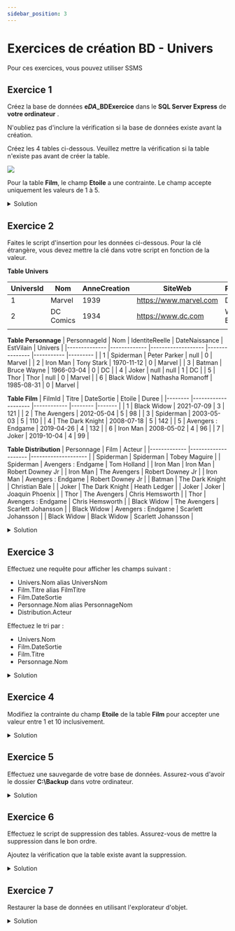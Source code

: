 ```yaml
---
sidebar_position: 3
---
```


# Exercices de création BD - Univers

Pour ces exercices, vous pouvez utiliser SSMS

## Exercice 1

Créez la base de données **e*DA*_BDExercice** dans le **SQL Server Express** de **votre ordinateur** .

N'oubliez pas d'inclure la vérification si la base de données existe avant la création.

Créez les 4 tables ci-dessous. Veuillez mettre la vérification si la table n'existe pas avant de créer la table.

<img src="/4N1_2024/img/02_DEA_SuperHeros.jpg"  />



Pour la table **Film**, le champ **Etoile** a une contrainte. Le champ accepte uniquement les valeurs de 1 à 5.

<details>
  <summary>Solution</summary>

```sql

IF DB_ID('e1234_BDExercice') IS NULL
	CREATE DATABASE e1234_BDExercice;
GO

USE e1234_BDExercice;
GO

IF OBJECT_ID('Univers', 'U') IS NULL
	CREATE TABLE Univers
	(
		UniversId INT NOT NULL CONSTRAINT PK_Univers PRIMARY KEY,
		Nom VARCHAR(100) NOT NULL,
		AnneeCreation SMALLINT NOT NULL,
		SiteWeb VARCHAR(2000) NOT NULL,
		Proprietaire VARCHAR(250) NOT NULL
	);

IF OBJECT_ID('Film', 'U') IS NULL
	CREATE TABLE Film
	(
		FilmId INT NOT NULL CONSTRAINT PK_Film PRIMARY KEY,
		Titre VARCHAR(100) NOT NULL,
		DateSortie DATE NOT NULL,
		Etoile TINYINT NOT NULL CONSTRAINT CK_Film_Etoile CHECK(Etoile >= 1 AND Etoile <= 5),
		Duree SMALLINT NOT NULL
	);

IF OBJECT_ID('Personnage', 'U') IS NULL
	CREATE TABLE Personnage
	(
		PersonnageId INT NOT NULL CONSTRAINT PK_Personnage PRIMARY KEY,
		Nom VARCHAR(100) NOT NULL,
		IdentiteReelle VARCHAR(100) NULL,
		DateNaissance DATE NULL,
		EstVilain BIT NOT NULL,
		UniversId INT NOT NULL CONSTRAINT FK_Personnage_UniversId FOREIGN KEY REFERENCES Univers(UniversId)
			ON DELETE NO ACTION
			ON UPDATE CASCADE
	);

IF OBJECT_ID('Distribution', 'U') IS NULL
	CREATE TABLE [Distribution]
	(
		PersonnageId INT NOT NULL CONSTRAINT FK_Distribution_PersonnageId FOREIGN KEY REFERENCES Personnage(PersonnageId)
			ON DELETE NO ACTION
			ON UPDATE CASCADE,
		FilmId INT NOT NULL CONSTRAINT FK_Distribution_FilmId FOREIGN KEY REFERENCES Film(FilmId)
			ON DELETE NO ACTION
			ON UPDATE CASCADE,
		Acteur VARCHAR(100) NOT NULL,
		CONSTRAINT PK_Distribution PRIMARY KEY (PersonnageId, FilmId)
	);
GO
```

</details>


## Exercice 2

Faites le script d'insertion pour les données ci-dessous. Pour la clé étrangère, vous devez mettre la clé dans votre script en fonction de la valeur.

**Table Univers**

| UniversId | Nom       | AnneCreation | SiteWeb                | Proprietaire |
|-----------|-----------|--------------|------------------------|--------------|
| 1         | Marvel    | 1939         | https://www.marvel.com | Disney       |
| 2         | DC Comics | 1934         | https://www.dc.com     | Warner Bros  |
|           |           |              |                        |              |


**Table Personnage**
| PersonnageId 	| Nom         	| IdentiteReelle    	| DateNaissance 	| EstVilain 	| Univers 	|
|--------------	|-------------	|-------------------	|---------------	|-----------	|---------	|
| 1            	| Spiderman   	| Peter Parker      	| null          	| 0         	| Marvel  	|
| 2            	| Iron Man    	| Tony Stark        	| 1970-11-12    	| 0         	| Marvel  	|
| 3            	| Batman      	| Bruce Wayne       	| 1966-03-04    	| 0         	| DC      	|
| 4            	| Joker       	| null              	| null          	| 1         	| DC      	|
| 5            	| Thor        	| Thor              	| null          	| 0         	| Marvel  	|
| 6            	| Black Widow 	| Nathasha Romanoff 	| 1985-08-31    	| 0         	| Marvel  	|

**Table Film**
| FilmId 	| Titre              	| DateSortie 	| Etoile 	| Duree 	|
|--------	|--------------------	|------------	|--------	|-------	|
| 1      	| Black Widow        	| 2021-07-09 	| 3      	| 121   	|
| 2      	| The Avengers       	| 2012-05-04 	| 5      	| 98    	|
| 3      	| Spiderman          	| 2003-05-03 	| 5      	| 110   	|
| 4      	| The Dark Knight    	| 2008-07-18 	| 5      	| 142   	|
| 5      	| Avengers : Endgame 	| 2019-04-26 	| 4      	| 132   	|
| 6      	| Iron Man           	| 2008-05-02 	| 4      	| 96    	|
| 7      	| Joker              	| 2019-10-04 	| 4      	| 99    	|


**Table Distribution**
| Personnage  	| Film               	| Acteur             	|
|-------------	|--------------------	|--------------------	|
| Spiderman   	| Spiderman          	| Tobey Maguire      	|
| Spiderman   	| Avengers : Endgame 	| Tom Holland        	|
| Iron Man    	| Iron Man           	| Robert Downey Jr   	|
| Iron Man    	| The Avengers       	| Robert Downey Jr   	|
| Iron Man    	| Avengers : Endgame 	| Robert Downey Jr   	|
| Batman      	| The Dark Knight    	| Christian Bale     	|
| Joker       	| The Dark Knight    	| Heath Ledger       	|
| Joker       	| Joker              	| Joaquin Phoenix    	|
| Thor        	| The Avengers       	| Chris Hemsworth    	|
| Thor        	| Avengers : Endgame 	| Chris Hemsworth    	|
| Black Widow 	| The Avengers       	| Scarlett Johansson 	|
| Black Widow 	| Avengers : Endgame 	| Scarlett Johansson 	|
| Black Widow 	| Black Widow        	| Scarlett Johansson 	|



<details>
  <summary>Solution</summary>

```sql
USE e1234_BDExercice;
GO

INSERT INTO Univers(UniversId, Nom, AnneeCreation, SiteWeb, Proprietaire) 
VALUES				
	(1, 'Marvel', 1939, 'https://www.marvel.com', 'Disney'),
	(2, 'DC Comics', 1934, 'https://dc.com', 'Warner Bros');
GO

INSERT INTO Personnage(PersonnageId, Nom, IdentiteReelle, DateNaissance, EstVilain, UniversId)
VALUES
	(1, 'Spiderman', 'Peter Parker', null, 0, 1),
	(2, 'Iron Man', 'Tony Stark', '1970-11-12',0, 1),
	(3, 'Batman', 'Bruce Wayne', '1966-03-04', 0, 2),
	(4, 'Joker', null, null, 0, 2),
	(5, 'Thor', 'Thor', null, 0, 1),
	(6, 'Black Widow', 'Nathasha Romanoff', '1985-08-31', 0, 1);
GO

INSERT INTO Film(FilmId, Titre, DateSortie, Etoile, Duree)
VALUES
	(1,'Black Widow', '2021-07-09', 3, 121),
	(2,'The Avengers', '2012-05-04', 5, 98),
	(3,'Spideman', '2003-05-03', 5, 110),
	(4,'The Dark Knight', '2008-07-18', 5, 142),
	(5,'Avengers : Endgames', '2019-04-26', 4, 132),
	(6,'Iron Man', '2008-05-02', 4, 96),
	(7,'Joker', '2019-10-04', 4, 99)
GO

INSERT INTO [Distribution](PersonnageId, FilmId, Acteur)
VALUES
	(1,3,'Tobey Maguire'),
	(1,5,'Tom Holland'),
	(2,6,'Robert Downey Jr'),
	(2,2,'Robert Downey Jr'),
	(2,5,'Robert Downey Jr'),
	(3,4,'Christian Bale'),
	(4,4,'Heath Ledger'),
	(4,7,'Joaquin Phoenix'),
	(5,2,'Chris Hemsworth'),
	(5,5,'Chris Hemsworth'),
	(6,2,'Scarlett Johansson'),
	(6,5,'Scarlett Johansson'),
	(6,1,'Scarlett Johansson')
GO
```

</details>
  
## Exercice 3

Effectuez une requête pour afficher les champs suivant :

- Univers.Nom alias UniversNom
- Film.Titre alias FilmTitre
- Film.DateSortie
- Personnage.Nom alias PersonnageNom
- Distribution.Acteur

Effectuez le tri par :

- Univers.Nom
- Film.DateSortie
- Film.Titre
- Personnage.Nom

<details>
  <summary>Solution</summary>

```sql

USE e1234_BDExercice;
GO

SELECT
	Univers.Nom AS UniversNom,
	Film.Titre AS FilmTitre,
	Film.DateSortie,
	Personnage.Nom AS PersonnageNom,	
	[Distribution].Acteur	
FROM [Distribution]
INNER JOIN Personnage ON [Distribution].PersonnageId = Personnage.PersonnageId
INNER JOIN Univers ON Personnage.UniversId = Univers.UniversId
INNER JOIN Film ON [Distribution].FilmId = Film.FilmId
ORDER BY
	Univers.Nom,
	Film.DateSortie,
	Film.Titre,
	Personnage.Nom,
	[Distribution].Acteur

```

</details>

## Exercice 4

Modifiez la contrainte du champ **Etoile** de la table **Film** pour accepter une valeur entre 1 et 10 inclusivement.

<details>
  <summary>Solution</summary>

  ```sql
  USE e1234_BDExercice;
ALTER TABLE Film
DROP CONSTRAINT CK_Film_Etoile

ALTER TABLE Film
ADD CONSTRAINT CK_Film_Etoile CHECK(Etoile >= 1 AND Etoile <= 10)
```

</details>

## Exercice 5

Effectuez une sauvegarde de votre base de données. Assurez-vous d'avoir le dossier **C:\Backup** dans votre ordinateur.


<details>
  <summary>Solution</summary>

```sql
USE e1234_BDExercice;
GO

DECLARE @nomBD NVARCHAR(256) -- Nom base de donn�es
DECLARE @dossierBck NVARCHAR(512) -- Chemin dossier backup. 
DECLARE @date NVARCHAR(40) -- Date du jour
DECLARE @fichierBck NVARCHAR(512) -- Nom du fichier

SET @dossierBck = 'C:\Backup\'
SELECT @nomBD = DB_NAME() 
SELECT @date = CONVERT(NVARCHAR(20),GETDATE(),112) 
SET @fichierBck = @dossierBck + @nomBD + '_' + @date + '.BAK' 
BACKUP DATABASE @nomBD TO DISK = @fichierBck
```

</details>

## Exercice 6

Effectuez le script de suppression des tables. Assurez-vous de mettre la suppression dans le bon ordre.

Ajoutez la vérification que la table existe avant la suppression.

<details>

  <summary>Solution</summary>

  ```sql
  USE BDExercice
GO

IF OBJECT_ID('Distribution', 'U') IS NOT NULL 
	DROP TABLE [Distribution];
IF OBJECT_ID('Personnage', 'U') IS NOT NULL 
	DROP TABLE Personnage;
IF OBJECT_ID('Univers', 'U') IS NOT NULL
	DROP TABLE Univers;
IF OBJECT_ID('Film', 'U') IS NOT NULL 
	DROP TABLE Film;
GO
  ```
</details>

## Exercice 7

Restaurer la base de données en utilisant l'explorateur d'objet. 


<details>
  <summary>Solution</summary>

  Clic droit sur la BD-> Tâches -> Restaurer -> Base de données.

</details>